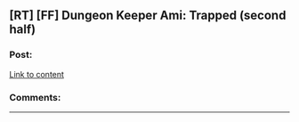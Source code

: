 ## [RT] [FF] Dungeon Keeper Ami: Trapped (second half)

### Post:

[Link to content](https://forums.sufficientvelocity.com/threads/dungeon-keeper-ami-sailor-moon-dungeon-keeper.31639/page-207#post-9241612)

### Comments:

---

